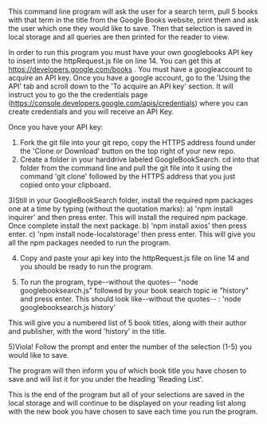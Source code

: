 This command line program will ask the user for a search term, pull 5 books with that term in the title from the Google Books website, print them and ask the user which one they would like to save. Then that selection is saved in local storage and all queries are then printed for the reader to view.

In order to run this program you must have your own googlebooks API key to insert into the httpRequest.js file on line 14. You can get this at https://developers.google.com/books .  You must have a googleaccount to acquire an API key. Once you have a google account, go to the 'Using the API' tab and scroll down to the 'To acquire an API key' section. It will instruct you to go the the credentials page (https://console.developers.google.com/apis/credentials) where you can create credentials and you will receive an API Key.


Once you have your API key:

1) Fork the git file into your git repo, copy the HTTPS address found under the 'Clone or Download' button on the top right of your new repo. 
2) Create a folder in your harddrive labeled GoogleBookSearch. cd into that folder from the command line and pull the git file into it using the command 'git clone' followed by the HTTPS address that you just copied onto your clipboard.

3)Still in your GoogleBookSearch folder, install the required npm packages one at a time by typing (without the quotation marks):
a) 'npm install inquirer' and then press enter. This will install the required npm package. Once complete install the next package.
b) 'npm install axios' then press enter. 
c) 'npm install node-localstorage' then press enter.
This will give you all the npm packages needed to run the program.

4) Copy and paste your api key into the httpRequest.js file on line 14 and you should be ready to run the program.

5) To run the program, type--without the quotes-- "node googlebooksearch.js" followed by your book search topic ie "history" and press enter. This should look like--without the quotes-- : 'node googlebooksearch.js history'

This will give you a numbered list of 5 book titles, along with their author and publisher, with the word 'history' in the title.

5)Viola! Follow the prompt and enter the number of the selection (1-5) you would like to save.

The program will then inform you of which book title you have chosen to save and will list it for you under the heading 'Reading List'.

This is the end of the program but all of your selections are saved in the local storage and will continue to be displayed on your reading list along with the new book you have chosen to save each time you run the program.

